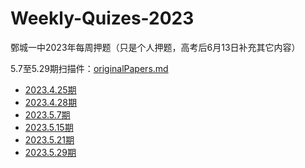# Weekly-Quizes-2023
鄄城一中2023年每周押题（只是个人押题，高考后6月13日补充其它内容）

5.7至5.29期扫描件：[originalPapers.md](originalPapers.md)

- [2023.4.25期](2023-04-25.md)
- [2023.4.28期](2023-04-28.md)
- [2023.5.7期](2023-05-07.md)
- [2023.5.15期](2023-05-15.md)
- [2023.5.21期](2023-05-21.md)
- [2023.5.29期](2023-04-25.md)

